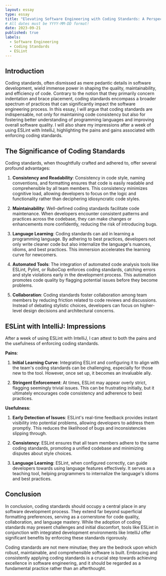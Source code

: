 ```yaml
---
layout: essay
type: essay
title: "Elevating Software Engineering with Coding Standards: A Perspective"
# All dates must be YYYY-MM-DD format!
date: 2023-09-21
published: true
labels:
  - Software Engineering
  - Coding Standards
  - ESLint
---
```


## Introduction

Coding standards, often dismissed as mere pedantic details in software development, wield immense power in shaping the quality, maintainability, and efficiency of code. Contrary to the notion that they primarily concern indentation and brace placement, coding standards encompass a broader spectrum of practices that can significantly impact the software engineering process. In this essay, I will argue that coding standards are indispensable, not only for maintaining code consistency but also for fostering better understanding of programming languages and improving overall software quality. I will also share my impressions after a week of using ESLint with IntelliJ, highlighting the pains and gains associated with enforcing coding standards.

## The Significance of Coding Standards

Coding standards, when thoughtfully crafted and adhered to, offer several profound advantages:

1. **Consistency and Readability**: Consistency in code style, naming conventions, and formatting ensures that code is easily readable and comprehensible by all team members. This consistency minimizes cognitive load, allowing developers to focus on the logic and functionality rather than deciphering idiosyncratic code styles.

2. **Maintainability**: Well-defined coding standards facilitate code maintenance. When developers encounter consistent patterns and practices across the codebase, they can make changes or enhancements more confidently, reducing the risk of introducing bugs.

3. **Language Learning**: Coding standards can aid in learning a programming language. By adhering to best practices, developers not only write cleaner code but also internalize the language's nuances, idioms, and best practices. This immersion accelerates the learning curve for newcomers.

4. **Automated Tools**: The integration of automated code analysis tools like ESLint, Pylint, or RuboCop enforces coding standards, catching errors and style violations early in the development process. This automation promotes code quality by flagging potential issues before they become problems.

5. **Collaboration**: Coding standards foster collaboration among team members by reducing friction related to code reviews and discussions. Instead of debating stylistic choices, developers can focus on higher-level design decisions and architectural concerns.

## ESLint with IntelliJ: Impressions

After a week of using ESLint with IntelliJ, I can attest to both the pains and the usefulness of enforcing coding standards. 

**Pains**:

1. **Initial Learning Curve**: Integrating ESLint and configuring it to align with the team's coding standards can be challenging, especially for those new to the tool. However, once set up, it becomes an invaluable ally.

2. **Stringent Enforcement**: At times, ESLint may appear overly strict, flagging seemingly trivial issues. This can be frustrating initially, but it ultimately encourages code consistency and adherence to best practices.

**Usefulness**:

1. **Early Detection of Issues**: ESLint's real-time feedback provides instant visibility into potential problems, allowing developers to address them promptly. This reduces the likelihood of bugs and inconsistencies slipping through.

2. **Consistency**: ESLint ensures that all team members adhere to the same coding standards, promoting a unified codebase and minimizing disputes about style choices.

3. **Language Learning**: ESLint, when configured correctly, can guide developers towards using language features effectively. It serves as a teaching tool, helping programmers to internalize the language's idioms and best practices.

## Conclusion

In conclusion, coding standards should occupy a central place in any software development process. They extend far beyond superficial formatting preferences, serving as a cornerstone for code quality, collaboration, and language mastery. While the adoption of coding standards may present challenges and initial discomfort, tools like ESLint in conjunction with integrated development environments like IntelliJ offer significant benefits by enforcing these standards rigorously.

Coding standards are not mere minutiae; they are the bedrock upon which robust, maintainable, and comprehensible software is built. Embracing and consistently applying coding standards is a crucial step towards achieving excellence in software engineering, and it should be regarded as a fundamental practice rather than an afterthought.
